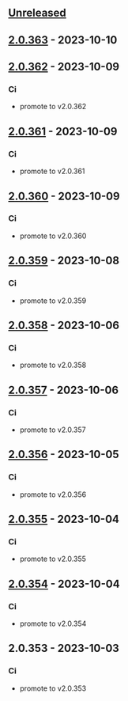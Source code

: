 <a name="unreleased"></a>
## [Unreleased]


<a name="2.0.363"></a>
## [2.0.363] - 2023-10-10

<a name="2.0.362"></a>
## [2.0.362] - 2023-10-09
### Ci
- promote to v2.0.362


<a name="2.0.361"></a>
## [2.0.361] - 2023-10-09
### Ci
- promote to v2.0.361


<a name="2.0.360"></a>
## [2.0.360] - 2023-10-09
### Ci
- promote to v2.0.360


<a name="2.0.359"></a>
## [2.0.359] - 2023-10-08
### Ci
- promote to v2.0.359


<a name="2.0.358"></a>
## [2.0.358] - 2023-10-06
### Ci
- promote to v2.0.358


<a name="2.0.357"></a>
## [2.0.357] - 2023-10-06
### Ci
- promote to v2.0.357


<a name="2.0.356"></a>
## [2.0.356] - 2023-10-05
### Ci
- promote to v2.0.356


<a name="2.0.355"></a>
## [2.0.355] - 2023-10-04
### Ci
- promote to v2.0.355


<a name="2.0.354"></a>
## [2.0.354] - 2023-10-04
### Ci
- promote to v2.0.354


<a name="2.0.353"></a>
## 2.0.353 - 2023-10-03
### Ci
- promote to v2.0.353


[Unreleased]: https://gitlab.industrysoftware.automation.siemens.com/caas-ops/fleet/aws-usea1-qa-qa/compare/2.0.363...HEAD
[2.0.363]: https://gitlab.industrysoftware.automation.siemens.com/caas-ops/fleet/aws-usea1-qa-qa/compare/2.0.362...2.0.363
[2.0.362]: https://gitlab.industrysoftware.automation.siemens.com/caas-ops/fleet/aws-usea1-qa-qa/compare/2.0.361...2.0.362
[2.0.361]: https://gitlab.industrysoftware.automation.siemens.com/caas-ops/fleet/aws-usea1-qa-qa/compare/2.0.360...2.0.361
[2.0.360]: https://gitlab.industrysoftware.automation.siemens.com/caas-ops/fleet/aws-usea1-qa-qa/compare/2.0.359...2.0.360
[2.0.359]: https://gitlab.industrysoftware.automation.siemens.com/caas-ops/fleet/aws-usea1-qa-qa/compare/2.0.358...2.0.359
[2.0.358]: https://gitlab.industrysoftware.automation.siemens.com/caas-ops/fleet/aws-usea1-qa-qa/compare/2.0.357...2.0.358
[2.0.357]: https://gitlab.industrysoftware.automation.siemens.com/caas-ops/fleet/aws-usea1-qa-qa/compare/2.0.356...2.0.357
[2.0.356]: https://gitlab.industrysoftware.automation.siemens.com/caas-ops/fleet/aws-usea1-qa-qa/compare/2.0.355...2.0.356
[2.0.355]: https://gitlab.industrysoftware.automation.siemens.com/caas-ops/fleet/aws-usea1-qa-qa/compare/2.0.354...2.0.355
[2.0.354]: https://gitlab.industrysoftware.automation.siemens.com/caas-ops/fleet/aws-usea1-qa-qa/compare/2.0.353...2.0.354
